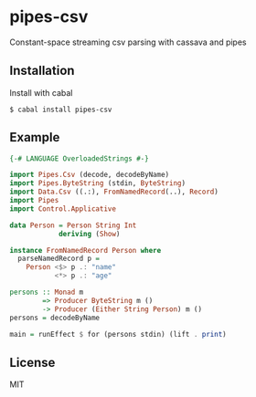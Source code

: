 
# pipes-csv

  Constant-space streaming csv parsing with cassava and pipes

## Installation

  Install with cabal

    $ cabal install pipes-csv

## Example

```haskell
{-# LANGUAGE OverloadedStrings #-}

import Pipes.Csv (decode, decodeByName)
import Pipes.ByteString (stdin, ByteString)
import Data.Csv ((.:), FromNamedRecord(..), Record)
import Pipes
import Control.Applicative

data Person = Person String Int
            deriving (Show)

instance FromNamedRecord Person where
  parseNamedRecord p =
    Person <$> p .: "name"
           <*> p .: "age"

persons :: Monad m
        => Producer ByteString m ()
        -> Producer (Either String Person) m ()
persons = decodeByName

main = runEffect $ for (persons stdin) (lift . print)
```


## License

  MIT
